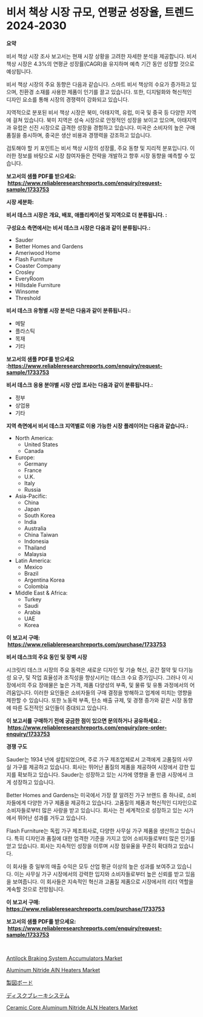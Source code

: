 <p><h1>비서 책상 시장 규모, 연평균 성장율, 트렌드 2024-2030</h1></p><p><strong>요약</strong></p>
<p><p>비서 책상 시장 조사 보고서는 현재 시장 상황을 고려한 자세한 분석을 제공합니다. 비서 책상 시장은 4.3%의 연평균 성장률(CAGR)을 유지하며 예측 기간 동안 성장할 것으로 예상됩니다. </p><p>비서 책상 시장의 주요 동향은 다음과 같습니다. 스마트 비서 책상의 수요가 증가하고 있으며, 친환경 소재를 사용한 제품이 인기를 끌고 있습니다. 또한, 디지털화와 혁신적인 디자인 요소를 통해 시장의 경쟁력이 강화되고 있습니다.</p><p>지역적으로 분포된 비서 책상 시장은 북미, 아태지역, 유럽, 미국 및 중국 등 다양한 지역에 걸쳐 있습니다. 북미 지역은 성숙 시장으로 안정적인 성장을 보이고 있으며, 아태지역과 유럽은 신진 시장으로 급격한 성장을 경험하고 있습니다. 미국은 소비자의 높은 구매품질을 중시하며, 중국은 생산 비용과 경쟁력을 강조하고 있습니다.</p><p>검토해야 할 키 포인트는 비서 책상 시장의 성장률, 주요 동향 및 지리적 분포입니다. 이러한 정보를 바탕으로 시장 참여자들은 전략을 개발하고 향후 시장 동향을 예측할 수 있습니다.</p></p>
<p><strong>보고서의 샘플 PDF를 받으세요: &nbsp;<a href="https://www.reliableresearchreports.com/enquiry/request-sample/1733753">https://www.reliableresearchreports.com/enquiry/request-sample/1733753</a></strong></p>
<p><strong>시장 세분화:</strong></p>
<p><strong> 비서 데스크 시장은 개요, 배포, 애플리케이션 및 지역으로 더 분류됩니다. :</strong></p>
<p><strong>구성요소 측면에서는 비서 데스크 시장은 다음과 같이 분류됩니다.:</strong></p>
<p><ul><li>Sauder</li><li>Better Homes and Gardens</li><li>Ameriwood Home</li><li>Flash Furniture</li><li>Coaster Company</li><li>Crosley</li><li>EveryRoom</li><li>Hillsdale Furniture</li><li>Winsome</li><li>Threshold</li></ul></p>
<p><strong> 비서 데스크 유형별 시장 분석은 다음과 같이 분류됩니다.:</strong></p>
<p><ul><li>메탈</li><li>플라스틱</li><li>목재</li><li>기타</li></ul></p>
<p><strong>보고서의 샘플 PDF를 받으세요 :<a href="https://www.reliableresearchreports.com/enquiry/request-sample/1733753">https://www.reliableresearchreports.com/enquiry/request-sample/1733753</a></strong></p>
<p><strong> 비서 데스크 응용 분야별 시장 산업 조사는 다음과 같이 분류됩니다.:</strong></p>
<p><ul><li>정부</li><li>상업용</li><li>기타</li></ul></p>
<p><strong>지역 측면에서 비서 데스크 지역별로 이용 가능한 시장 플레이어는 다음과 같습니다.:</strong></p>
<p><ul>
    <li>
        North America:
        <ul>
            <li>United States</li>
            <li>Canada</li>
        </ul>
    </li>
    <li>
        Europe:
        <ul>
            <li>Germany</li>
            <li>France</li>
            <li>U.K.</li>
            <li>Italy</li>
            <li>Russia</li>
        </ul>
    </li>
    <li>
        Asia-Pacific:
        <ul>
            <li>China</li>
            <li>Japan</li>
            <li>South Korea</li>
            <li>India</li>
            <li>Australia</li>
            <li>China Taiwan</li>
            <li>Indonesia</li>
            <li>Thailand</li>
            <li>Malaysia</li>
        </ul>
    </li>
    <li>
        Latin America:
        <ul>
            <li>Mexico</li>
            <li>Brazil</li>
            <li>Argentina Korea</li>
            <li>Colombia</li>
        </ul>
    </li>
    <li>
        Middle East & Africa:
        <ul>
            <li>Turkey</li>
            <li>Saudi</li>
            <li>Arabia</li>
            <li>UAE</li>
            <li>Korea</li>
        </ul>
    </li>
    </ul></p>
<p><strong>이 보고서 구매: &nbsp;<a href="https://www.reliableresearchreports.com/purchase/1733753">https://www.reliableresearchreports.com/purchase/1733753</a></strong></p>
<p><strong>비서 데스크의 주요 동인 및 장벽 시장</strong></p>
<p><p>시크릿리 데스크 시장의 주요 동력은 새로운 디자인 및 기술 혁신, 공간 절약 및 다기능성 요구, 및 작업 효율성과 조직성을 향상시키는 데스크 수요 증가입니다. 그러나 이 시장에서의 주요 장애물은 높은 가격, 제품 다양성의 부족, 및 물류 및 유통 과정에서의 어려움입니다. 이러한 요인들은 소비자들의 구매 결정을 방해하고 업계에 미치는 영향을 제한할 수 있습니다. 또한 노동력 부족, 탄소 배출 규제, 및 경쟁 증가와 같은 시장 동향에 따른 도전적인 요인들이 증대되고 있습니다.</p></p>
<p><strong>이 보고서를 구매하기 전에 궁금한 점이 있으면 문의하거나 공유하세요.: &nbsp;<a href="https://www.reliableresearchreports.com/enquiry/pre-order-enquiry/1733753">https://www.reliableresearchreports.com/enquiry/pre-order-enquiry/1733753</a></strong></p>
<p><strong>경쟁 구도</strong></p>
<p><p>Sauder는 1934 년에 설립되었으며, 주로 가구 제조업체로서 고객에게 고품질의 사무실 가구를 제공하고 있습니다. 회사는 뛰어난 품질의 제품을 제공하여 시장에서 강한 입지를 확보하고 있습니다. Sauder는 성장하고 있는 시가에 영향을 줄 만큼 시장에서 크게 성장하고 있습니다.</p><p>Better Homes and Gardens는 미국에서 가장 잘 알려진 가구 브랜드 중 하나로, 소비자들에게 다양한 가구 제품을 제공하고 있습니다. 고품질의 제품과 혁신적인 디자인으로 소비자들로부터 많은 사랑을 받고 있습니다. 회사는 전 세계적으로 성장하고 있는 시가에서 뛰어난 성과를 거두고 있습니다.</p><p>Flash Furniture는 독립 가구 제조회사로, 다양한 사무실 가구 제품을 생산하고 있습니다. 특히 디자인과 품질에 대한 엄격한 기준을 가지고 있어 소비자들로부터 많은 인기를 얻고 있습니다. 회사는 지속적인 성장을 이루며 시장 점유율을 꾸준히 확대하고 있습니다.</p><p>이 회사들 중 일부의 매출 수익은 모두 산업 평균 이상의 높은 성과를 보여주고 있습니다. 이는 사무실 가구 시장에서의 강력한 입지와 소비자들로부터 높은 신뢰를 받고 있음을 보여줍니다. 이 회사들은 지속적인 혁신과 고품질 제품으로 시장에서의 리더 역할을 계속할 것으로 전망됩니다.</p></p>
<p><strong>이 보고서 구매: &nbsp; <a href="https://www.reliableresearchreports.com/purchase/1733753">https://www.reliableresearchreports.com/purchase/1733753</a></strong></p>
<p><strong>보고서의 샘플 PDF를 받으세요: &nbsp;<a href="https://www.reliableresearchreports.com/enquiry/request-sample/1733753">https://www.reliableresearchreports.com/enquiry/request-sample/1733753</a></strong><strong></strong></p>
<p>&nbsp;</p>
<p><p><a href="https://picayune-night-cbd.notion.site/Antilock-Braking-System-Accumulators-Market-Challenges-Opportunities-and-Growth-Drivers-and-Major-294b46cf08cd487b838929e01845d06f">Antilock Braking System Accumulators Market</a></p><p><a href="https://github.com/Chiragrp22/Market-Research-Report-List-3/blob/main/aluminum-nitride-aln-heaters-market.md">Aluminum Nitride AlN Heaters Market</a></p><p><a href="https://github.com/efcvopdgkdx128/Market-Research-Report-List-1/blob/main/9797768185875.md">製図ボード</a></p><p><a href="https://medium.com/@javiermante/%E3%83%87%E3%82%A3%E3%82%B9%E3%82%AF%E3%83%96%E3%83%AC%E3%83%BC%E3%82%AD%E3%82%B7%E3%82%B9%E3%83%86%E3%83%A0%E3%81%AE%E5%B8%82%E5%A0%B4%E5%88%86%E6%9E%90-%E3%81%9D%E3%81%AEcagr-%E5%B8%82%E5%A0%B4%E3%82%BB%E3%82%B0%E3%83%A1%E3%83%B3%E3%83%86%E3%83%BC%E3%82%B7%E3%83%A7%E3%83%B3-%E4%B8%96%E7%95%8C%E7%9A%84%E3%81%AA%E6%A5%AD%E7%95%8C%E6%A6%82%E6%B3%81-cf4c72593bae">ディスクブレーキシステム</a></p><p><a href="https://github.com/derrinmiltonellis35gcl/Market-Research-Report-List-1/blob/main/ceramic-core-aluminum-nitride-aln-heaters-market.md">Ceramic Core Aluminum Nitride ALN Heaters Market</a></p></p>